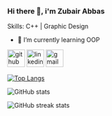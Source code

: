 ### Hi there 👋, i'm Zubair Abbas

Skills: C++ | Graphic Design

- 🌱 I’m currently learning OOP 


[<img src='https://cdn.jsdelivr.net/npm/simple-icons@3.0.1/icons/github.svg' alt='github' height='40'>](https://github.com/zubiiabbasi)  [<img src='https://cdn.jsdelivr.net/npm/simple-icons@3.0.1/icons/linkedin.svg' alt='linkedin' height='40'>](https://www.linkedin.com/in/https://www.linkedin.com/in/zubiidesign)  [<img src='https://cdn.jsdelivr.net/npm/simple-icons@3.0.1/icons/gmail.svg' alt='gmail' height='40'>](zubiidesign@gmail.com)  

[![Top Langs](https://github-readme-stats.vercel.app/api/top-langs/?username=zubiiabbasi)](https://github.com/anuraghazra/github-readme-stats)

![GitHub stats](https://github-readme-stats.vercel.app/api?username=zubiiabbasi&show_icons=true)  

![GitHub streak stats](https://streak-stats.demolab.com/?user=zubiiabbasi)
